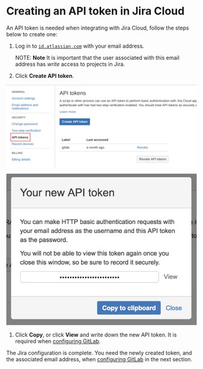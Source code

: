 # Creating an API token in Jira Cloud

An API token is needed when integrating with Jira Cloud, follow the steps
below to create one:

1. Log in to [`id.atlassian.com`](https://id.atlassian.com/manage-profile/security/api-tokens) with your email address.

   NOTE: **Note**
   It is important that the user associated with this email address has *write* access
   to projects in Jira.

1. Click **Create API token**.

![Jira API token](img/jira_api_token_menu.png)

![Jira API token](img/jira_api_token.png)

1. Click **Copy**, or click **View** and write down the new API token. It is required when [configuring GitLab](jira.md#configuring-gitlab).

The Jira configuration is complete. You need the newly created token, and the associated email address, when [configuring GitLab](jira.md#configuring-gitlab) in the next section.
